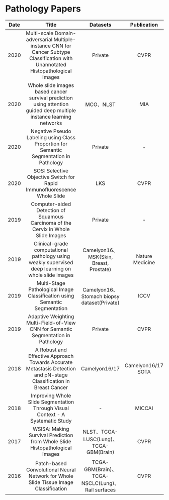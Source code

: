 # Pathology Papers

| Date |                            Title                             |                     Datasets                     |    Publication     |                     Label                      | Task                            |                             Code                             |
| :--: | :----------------------------------------------------------: | :----------------------------------------------: | :----------------: | :--------------------------------------------: | ------------------------------- | :----------------------------------------------------------: |
| 2020 | Multi-scale Domain-adversarial Multiple-instance CNN for Cancer Subtype Classification with Unannotated Histopathological Images |                     Private                      |        CVPR        |         Only WSI classification label          | Classification                  |                              -                               |
| 2020 | Whole slide images based cancer survival prediction using attention guided deep multiple instance learning networks |                    MCO、NLST                     |        MIA         |         Only WSI classification label          | Regression                      |       https://github.com/uta-smile/DeepAttnMISL_MEDIA        |
| 2020 | Negative Pseudo Labeling using Class Proportion for Semantic Segmentation in Pathology |                     Private                      |         -          |               Segmentation mask                | Segmentation                    |                              -                               |
| 2020 | SOS: Selective Objective Switch for Rapid Immunofluorescence Whole Slide |                       LKS                        |        CVPR        |              Classification label              | Classification                  |                              -                               |
| 2019 | Computer-aided Detection of Squamous Carcinoma of the Cervix in Whole Slide Images |                     Private                      |         -          |              Classification label              | Classification                  |                              -                               |
| 2019 | Clinical-grade computational pathology using weakly supervised deep learning on whole slide images |     Camelyon16、MSK(Skin, Breast, Prostate)      |  Nature Medicine   |         Only WSI classification label          | Classification                  | https://github.com/MSKCC-Computational-Pathology/MIL-nature-medicine-2019 |
| 2019 | Multi-Stage Pathological Image Classification using Semantic Segmentation |   Camelyon16、Stomach biopsy dataset(Private)    |        ICCV        | WSI classification label and Segmentation mask | Segmentation and Classification |                              -                               |
| 2019 | Adaptive Weighting Multi-Field-of-View CNN for Semantic Segmentation in Pathology |                     Private                      |        CVPR        |               Segmentation mask                | Segmentation                    |                              -                               |
| 2018 | A Robust and Effective Approach Towards Accurate Metastasis Detection and pN-stage Classification in Breast Cancer |                  Camelyon16/17                   | Camelyon16/17 SOTA | WSI classification label and Segmentation mask | Classification                  |                              -                               |
| 2018 | Improving Whole Slide Segmentation Through Visual Context - A Systematic Study |                        -                         |       MICCAI       |                       -                        | Classification                  |                              -                               |
| 2017 | WSISA: Making Survival Prediction from Whole Slide Histopathological Images |      NLST、TCGA-LUSC(Lung)、TCGA-GBM(Brain)      |        CVPR        |         Only WSI classification label          | Regression                      |                            -                               |
| 2016 | Patch-based Convolutional Neural Network for Whole Slide Tissue Image Classification | TCGA-GBM(Brain)、TCGA-NSCLC(Lung)、Rail surfaces |        CVPR        |         Only WSI classification label          | Classification                  |                              -                               |